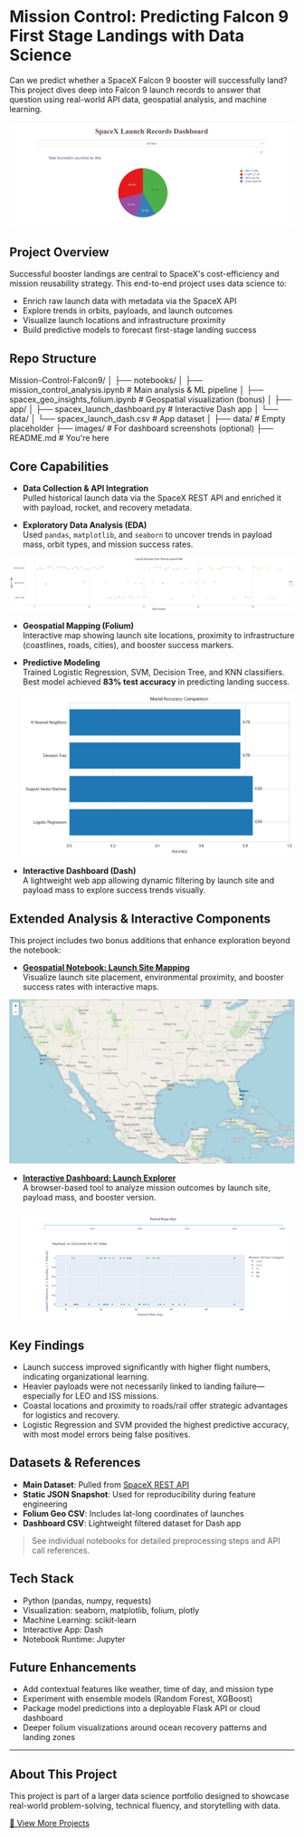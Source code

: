 # Mission Control: Predicting Falcon 9 First Stage Landings with Data Science

Can we predict whether a SpaceX Falcon 9 booster will successfully land?  
This project dives deep into Falcon 9 launch records to answer that question using real-world API data, geospatial analysis, and machine learning.

![Dashboard Screenshot](mission-control-falcon9-landing/Images/dash_app.png)

## Project Overview

Successful booster landings are central to SpaceX's cost-efficiency and mission reusability strategy. This end-to-end project uses data science to:

- Enrich raw launch data with metadata via the SpaceX API  
- Explore trends in orbits, payloads, and launch outcomes  
- Visualize launch locations and infrastructure proximity  
- Build predictive models to forecast first-stage landing success

## Repo Structure

Mission-Control-Falcon9/ │ ├── notebooks/ │ ├── mission_control_analysis.ipynb # Main analysis & ML pipeline │ ├── spacex_geo_insights_folium.ipynb # Geospatial visualization (bonus) │ ├── app/ │ ├── spacex_launch_dashboard.py # Interactive Dash app │ └── data/ │ └── spacex_launch_dash.csv # App dataset │ ├── data/ # Empty placeholder ├── images/ # For dashboard screenshots (optional) ├── README.md # You're here

## Core Capabilities

- **Data Collection & API Integration**  
  Pulled historical launch data via the SpaceX REST API and enriched it with payload, rocket, and recovery metadata.

- **Exploratory Data Analysis (EDA)**  
  Used `pandas`, `matplotlib`, and `seaborn` to uncover trends in payload mass, orbit types, and mission success rates.

![EDA Plot Example](mission-control-falcon9-landing/Images/eda_plot.png)

- **Geospatial Mapping (Folium)**  
  Interactive map showing launch site locations, proximity to infrastructure (coastlines, roads, cities), and booster success markers.

- **Predictive Modeling**  
  Trained Logistic Regression, SVM, Decision Tree, and KNN classifiers. Best model achieved **83% test accuracy** in predicting landing success.

  ![ML Accuracy Comparison](mission-control-falcon9-landing/Images/ml_accuracy.png)

- **Interactive Dashboard (Dash)**  
  A lightweight web app allowing dynamic filtering by launch site and payload mass to explore success trends visually.

##  Extended Analysis & Interactive Components

This project includes two bonus additions that enhance exploration beyond the notebook:

- **[Geospatial Notebook: Launch Site Mapping](Notebooks/mission_control_geospatial.ipynb)**  
  Visualize launch site placement, environmental proximity, and booster success rates with interactive maps.

![Folium Launch Map](mission-control-falcon9-landing/Images/folium_map.png)

- **[Interactive Dashboard: Launch Explorer](app/mission_control_dashboard.py)**  
  A browser-based tool to analyze mission outcomes by launch site, payload mass, and booster version.

  ![Dashboard Screenshot](mission-control-falcon9-landing/Images/dash_app2.png)

## Key Findings

- Launch success improved significantly with higher flight numbers, indicating organizational learning.
- Heavier payloads were not necessarily linked to landing failure—especially for LEO and ISS missions.
- Coastal locations and proximity to roads/rail offer strategic advantages for logistics and recovery.
- Logistic Regression and SVM provided the highest predictive accuracy, with most model errors being false positives.

## Datasets & References

- **Main Dataset**: Pulled from [SpaceX REST API](https://github.com/r-spacex/SpaceX-API)  
- **Static JSON Snapshot**: Used for reproducibility during feature engineering  
- **Folium Geo CSV**: Includes lat-long coordinates of launches  
- **Dashboard CSV**: Lightweight filtered dataset for Dash app

> See individual notebooks for detailed preprocessing steps and API call references.

## Tech Stack

- Python (pandas, numpy, requests)
- Visualization: seaborn, matplotlib, folium, plotly
- Machine Learning: scikit-learn
- Interactive App: Dash
- Notebook Runtime: Jupyter

## Future Enhancements

- Add contextual features like weather, time of day, and mission type  
- Experiment with ensemble models (Random Forest, XGBoost)  
- Package model predictions into a deployable Flask API or cloud dashboard  
- Deeper folium visualizations around ocean recovery patterns and landing zones

---

## About This Project

This project is part of a larger data science portfolio designed to showcase real-world problem-solving, technical fluency, and storytelling with data.

[🔗 View More Projects](https://github.com/J1111-dotcom)
